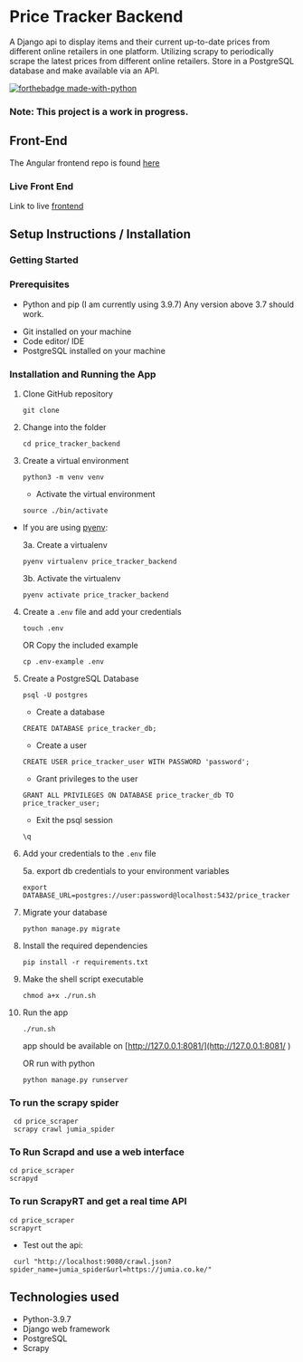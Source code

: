 # Price Tracker Backend 
A Django api to display items and their current up-to-date prices from different online retailers in one platform.
Utilizing scrapy to periodically scrape the latest prices from different online retailers. Store in a PostgreSQL database and 
make available via an API. 


[![forthebadge made-with-python](http://ForTheBadge.com/images/badges/made-with-python.svg)](https://www.python.org/)

### **Note**: This project is a work in progress.

## Front-End 
The Angular frontend repo is found [here](https://github.com/LawiOtieno/price-tracker-frontend)
### Live Front End
Link to live [frontend](https://lawiotieno.github.io/price-tracker-frontend/home)

## Setup Instructions / Installation

### Getting Started

### Prerequisites

- Python and pip (I am currently using 3.9.7) Any version above 3.7 should work.
* Git installed on your machine
* Code editor/ IDE
* PostgreSQL installed on your machine

### Installation and Running the App

1. Clone GitHub repository

    ```shell
    git clone 
    ```

2. Change into the folder

    ```shell
   cd price_tracker_backend
    ```

3. Create a virtual environment

   ```shell
   python3 -m venv venv 
   ```

    * Activate the virtual environment

   ```shell
   source ./bin/activate
   ```

* If you are using [pyenv](https://github.com/pyenv/pyenv):

  3a. Create a virtualenv

   ```shell
   pyenv virtualenv price_tracker_backend
   ```

  3b. Activate the virtualenv

   ```shell
   pyenv activate price_tracker_backend
   ```

4. Create a `.env` file and add your credentials

   ```
   touch .env 
   ```

   OR Copy the included example

    ```
    cp .env-example .env 
    ```
5. Create a PostgreSQL Database 

    ```
    psql -U postgres
    ```

    * Create a database

    ```
    CREATE DATABASE price_tracker_db;
    ```

    * Create a user

    ```
    CREATE USER price_tracker_user WITH PASSWORD 'password';
    ```

    * Grant privileges to the user

    ```
    GRANT ALL PRIVILEGES ON DATABASE price_tracker_db TO price_tracker_user;
    ```

    * Exit the psql session

    ```
    \q
    ```

6. Add your credentials to the `.env` file

    5a. export db credentials to your environment variables
    
    ```
    export DATABASE_URL=postgres://user:password@localhost:5432/price_tracker
    ```
   

6. Migrate your database
    ```shell
    python manage.py migrate
    ```

7. Install the required dependencies

   ```shell
   pip install -r requirements.txt
   ```

8. Make the shell script executable

    ```shell
   chmod a+x ./run.sh
    ```

9. Run the app

    ```shell
   ./run.sh
    ```
   app should be available on [http://127.0.0.1:8081/](http://127.0.0.1:8081/
)


   OR
   run with python

   ```shell
   python manage.py runserver
   ```
### To run the scrapy spider
```shell
 cd price_scraper 
 scrapy crawl jumia_spider
 ```
### To Run Scrapd and use a web interface
```shell
cd price_scraper 
scrapyd
 ```

### To run ScrapyRT and get a real time API
```shell
cd price_scraper 
scrapyrt
   ```
* Test out the api: 
```shell
 curl "http://localhost:9080/crawl.json?spider_name=jumia_spider&url=https://jumia.co.ke/"
  ```
    

## Technologies used

* Python-3.9.7
* Django web framework
* PostgreSQL
* Scrapy
